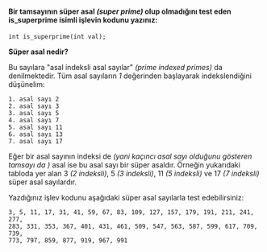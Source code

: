 #### Bir tamsayının süper asal *(super prime)* olup olmadığını test eden is_superprime isimli işlevin kodunu yazınız:

```
int is_superprime(int val);
```

**Süper asal nedir?**

Bu sayılara "asal indeksli asal sayılar" *(prime indexed primes)* da denilmektedir. Tüm asal sayıların *1* değerinden başlayarak indekslendiğini düşünelim:

```
1. asal sayı 2
2. asal sayı 3
3. asal sayı 5
4. asal sayı 7
5. asal sayı 11
6. asal sayı 13
7. asal sayı 17

```

Eğer bir asal sayının indeksi de *(yani kaçıncı asal sayı olduğunu gösteren tamsayı da )* asal ise bu asal sayı bir süper asaldır. Örneğin yukarıdaki tabloda yer alan 3 *(2 indeksli)*, 5 *(3 indeksli)*, 11 *(5 indeksli)* ve 17 *(7 indeksli)* süper asal sayılardır.

Yazdığınız işlev kodunu aşağıdaki süper asal sayılarla test edebilirsiniz:
```
3, 5, 11, 17, 31, 41, 59, 67, 83, 109, 127, 157, 179, 191, 211, 241, 277, 
283, 331, 353, 367, 401, 431, 461, 509, 547, 563, 587, 599, 617, 709, 739, 
773, 797, 859, 877, 919, 967, 991
```
